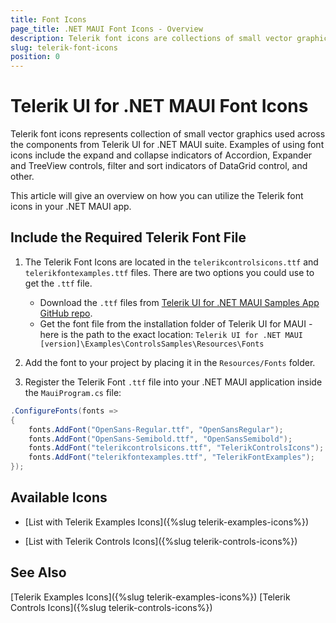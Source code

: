 ```yaml
---
title: Font Icons
page_title: .NET MAUI Font Icons - Overview
description: Telerik font icons are collections of small vector graphics used across the components in the Telerik UI for .NET MAUI suite.
slug: telerik-font-icons
position: 0
---
```


# Telerik UI for .NET MAUI Font Icons

Telerik font icons represents collection of small vector graphics used across the components from Telerik UI for .NET MAUI suite. Examples of using font icons include the expand and collapse indicators of Accordion, Expander and TreeView controls, filter and sort indicators of DataGrid control, and other.

This article will give an overview on how you can utilize the Telerik font icons in your .NET MAUI app. 

## Include the Required Telerik Font File

1. The Telerik Font Icons are located in the `telerikcontrolsicons.ttf` and `telerikfontexamples.ttf` files. There are two options you could use to get the `.ttf` file.

	* Download the `.ttf` files from <a href="https://github.com/telerik/maui-samples/tree/main/Samples/ControlsSamples/Resources/Fonts" target="_blank">Telerik UI for .NET MAUI Samples App GitHub repo</a>.
	* Get the font file from the installation folder of Telerik UI for MAUI - here is the path to the exact location: `Telerik UI for .NET MAUI [version]\Examples\ControlsSamples\Resources\Fonts`

2. Add the font to your project by placing it in the `Resources/Fonts` folder.

3. Register the Telerik Font `.ttf` file into your .NET MAUI application inside the `MauiProgram.cs` file:

```C#
.ConfigureFonts(fonts =>
{
    fonts.AddFont("OpenSans-Regular.ttf", "OpenSansRegular");
    fonts.AddFont("OpenSans-Semibold.ttf", "OpenSansSemibold");
    fonts.AddFont("telerikcontrolsicons.ttf", "TelerikControlsIcons");
    fonts.AddFont("telerikfontexamples.ttf", "TelerikFontExamples");
});
```

## Available Icons

* [List with Telerik Examples Icons]({%slug telerik-examples-icons%})

* [List with Telerik Controls Icons]({%slug telerik-controls-icons%})

## See Also

[Telerik Examples Icons]({%slug telerik-examples-icons%})
[Telerik Controls Icons]({%slug telerik-controls-icons%})